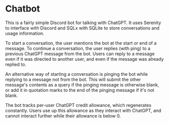 # Chatbot

This is a fairly simple Discord bot for talking with ChatGPT. It uses Serenity to interface with Discord and SQLx with SQLite to store conversations and usage information.

To start a conversation, the user mentions the bot at the start or end of a message. To continue a conversation, the user replies (with ping) to a previous ChatGPT message from the bot. Users can reply to a message even if it was directed to another user, and even if the message was already replied to.

An alternative way of starting a conversation is pinging the bot while replying to a message not from the bot. This will submit the other message's contents as a query if the pinging message is otherwise blank, or add it in quotation marks to the end of the pinging message if it's not blank.

The bot tracks per-user ChatGPT credit allowance, which regenerates constantly. Users use up this allowance as they interact with ChatGPT, and cannot interact further while their allowance is below 0.